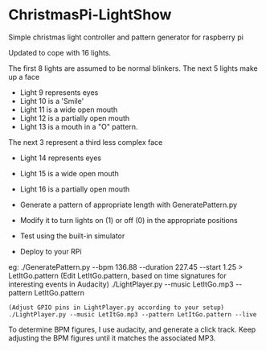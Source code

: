 # ChristmasPi-LightShow
Simple christmas light controller and pattern generator for raspberry pi

Updated to cope with 16 lights.

The first 8 lights are assumed to be normal blinkers.
The next 5 lights make up a face
* Light 9 represents eyes
* Light 10 is a 'Smile'
* Light 11 is a wide open mouth
* Light 12 is a partially open mouth
* Light 13 is a mouth in a "O" pattern.

The next 3 represent a third less complex face
* Light 14 represents eyes
* Light 15 is a wide open mouth
* Light 16 is a partially open mouth

* Generate a pattern of appropriate length with GeneratePattern.py
* Modify it to turn lights on (1) or off (0) in the appropriate positions
* Test using the built-in simulator
* Deploy to your RPi


eg: ./GeneratePattern.py --bpm 136.88 --duration 227.45 --start 1.25 > LetItGo.pattern
    (Edit LetItGo.pattern, based on time signatures for interesting events in Audacity)
    ./LightPlayer.py --music LetItGo.mp3 --pattern LetItGo.pattern

    (Adjust GPIO pins in LightPlayer.py according to your setup)
    ./LightPlayer.py --music LetItGo.mp3 --pattern LetItGo.pattern --live

To determine BPM figures, I use audacity, and generate a click track. Keep adjusting the BPM figures until it matches the associated MP3.
